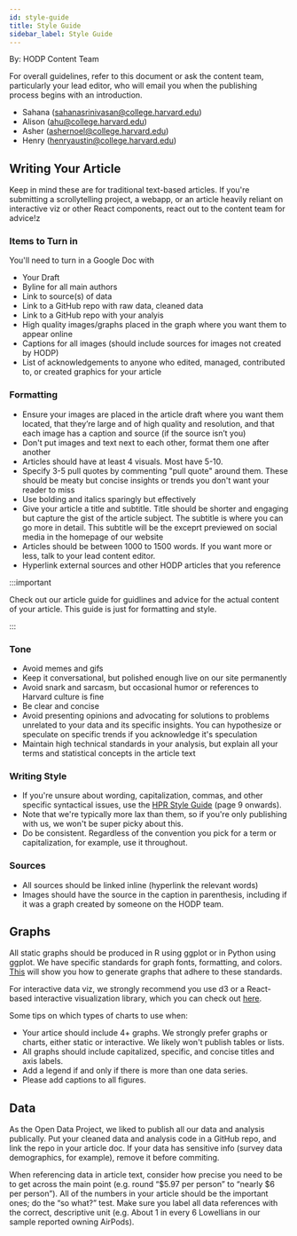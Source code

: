 ```yaml
---
id: style-guide
title: Style Guide
sidebar_label: Style Guide
---
```


By: HODP Content Team

For overall guidelines, refer to this document or ask the content team, particularly your lead editor, who will email you when the publishing process begins with an introduction.
- Sahana (sahanasrinivasan@college.harvard.edu)
- Alison (ahu@college.harvard.edu)
- Asher (ashernoel@college.harvard.edu)
- Henry (henryaustin@college.harvard.edu)

## Writing Your Article

Keep in mind these are for traditional text-based articles. If you're submitting a scrollytelling project, a webapp, or an article heavily reliant on interactive viz or other React components, react out to the content team for advice!z

### Items to Turn in
You'll need to turn in a Google Doc with
- Your Draft
- Byline for all main authors
- Link to source(s) of data
- Link to a GitHub repo with raw data, cleaned data
- Link to a GitHub repo with your analyis
- High quality images/graphs placed in the graph where you want them to appear online
- Captions for all images (should include sources for images not created by HODP)
- List of acknowledgements to anyone who edited, managed, contributed to, or created graphics for your article

### Formatting
- Ensure your images are placed in the article draft where you want them located, that they’re large and of high quality and resolution, and that each image has a caption and source (if the source isn’t you)
- Don't put images and text next to each other, format them one after another
- Articles should have at least 4 visuals. Most have 5-10. 
- Specify 3-5 pull quotes by commenting "pull quote" around them. These should be meaty but concise insights or trends you don't want your reader to miss
- Use bolding and italics sparingly but effectively
- Give your article a title and subtitle. Title should be shorter and engaging but capture the gist of the article subject. The subtitle is where you can go more in detail. This subtitle will be the exceprt previewed on social media in the homepage of our website
- Articles should be between 1000 to 1500 words. If you want more or less, talk to your lead content editor.
- Hyperlink external sources and other HODP articles that you reference

:::important

Check out our article guide for guidlines and advice for the actual content of your article. This guide is just for formatting and style.

:::


### Tone

- Avoid memes and gifs
- Keep it conversational, but polished enough live on our site permanently
- Avoid snark and sarcasm, but occasional humor or references to Harvard culture is fine
- Be clear and concise
- Avoid presenting opinions and advocating for solutions to problems unrelated to your data and its specific insights. You can hypothesize or speculate on specific trends if you acknowledge it's speculation
- Maintain high technical standards in your analysis, but explain all your terms and statistical concepts in the article text

### Writing Style
- If you're unsure about wording, capitalization, commas, and other specific syntactical issues, use the [HPR Style Guide](https://drive.google.com/file/d/1FJ6JPzho5S6Le1MnbU9nydJEJ6L-9glC/view?usp=sharing) (page 9 onwards). 
- Note that we're typically more lax than them, so if you're only publishing with us, we won't be super picky about this.
- Do be consistent. Regardless of the convention you pick for a term or capitalization, for example, use it throughout.

### Sources
- All sources should be linked inline (hyperlink the relevant words)
- Images should have the source in the caption in parenthesis, including if it was a graph created by someone on the HODP team. 


## Graphs
All static graphs should be produced in R using ggplot or in Python using ggplot. We have specific standards for graph fonts, formatting, and colors. [This](https://github.com/HarvardOpenData/HODP-StyleGuide) will show you how to generate graphs that adhere to these standards.

For interactive data viz, we strongly recommend you use d3 or a React-based interactive visualization library, which you can check out [here](https://docs.hodp.org/docs/d3-1).

Some tips on which types of charts to use when:
- Your artice should include 4+ graphs. We strongly prefer graphs or charts, either static or interactive. We likely won't publish tables or lists.
- All graphs should include capitalized, specific, and concise titles and axis labels.
- Add a legend if and only if there is more than one data series.
- Please add captions to all figures.

## Data
As the Open Data Project, we liked to publish all our data and analysis publically. Put your cleaned data and analysis code in a GitHub repo, and link the repo in your article doc. If your data has sensitive info (survey data demographics, for example), remove it before commiting.

When referencing data in article text, consider how precise you need to be to get across the main point (e.g. round “$5.97 per person” to “nearly $6 per person”). All of the numbers in your article should be the important ones; do the “so what?” test. Make sure you label all data references with the correct, descriptive unit (e.g. About 1 in every 6 Lowellians in our sample reported owning AirPods). 
